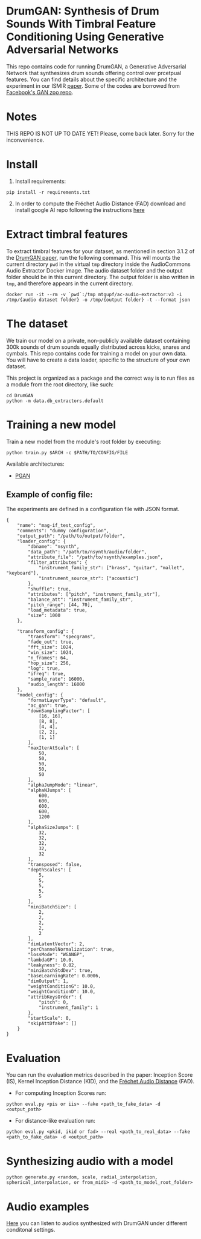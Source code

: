 # DrumGAN: Synthesis of Drum Sounds With Timbral Feature Conditioning Using Generative Adversarial Networks
This repo contains code for running DrumGAN, a Generative Adversarial Network that synthesizes drum sounds offering control over prcetpual features. You can find details about the specific architecture and the experiment in our ISMIR [paper](). Some of the codes are borrowed from [Facebook's GAN zoo repo](https://github.com/facebookresearch/pytorch_GAN_zoo).

# Notes
THIS REPO IS NOT UP TO DATE YET! Please, come back later. Sorry for the inconvenience.

# Install
1) Install requirements:

```
pip install -r requirements.txt
```
2) In order to compute the Fréchet Audio Distance (FAD) download and install google AI repo following the instructions [here](https://github.com/google-research/google-research/tree/master/frechet_audio_distance)

# Extract timbral features
To extract timbral features for your dataset, as mentioned in section 3.1.2 of the [DrumGAN paper](https://arxiv.org/pdf/2008.12073), run the following command. This will mounts the current directory `pwd` in the virtual `tmp` directory inside the AudioCommons Audio Extractor Docker image. The audio dataset folder and the output folder should be in this current directory. The output folder is also written in `tmp`, and therefore appears in the current directory.
```
docker run -it --rm -v `pwd`:/tmp mtgupf/ac-audio-extractor:v3 -i /tmp/{audio dataset folder} -o /tmp/{output folder} -t --format json
```

# The dataset
We train our model on a private, non-publicly available dataset containing 300k sounds of drum sounds equally distributed across kicks, snares and cymbals. This repo contains code for training a model on your own data. You will have to create a data loader, specific to the structure of your own dataset. 

This project is organized as a package and the correct way is to run files as a module from the root directory, like such:
```
cd DrumGAN
python -m data.db_extractors.default
```

# Training a new model
Train a new model from the module's root folder by executing:
```
python train.py $ARCH -c $PATH/TO/CONFIG/FILE
```
Available architectures:
* [PGAN](https://arxiv.org/abs/1710.10196)
## Example of config file:
The experiments are defined in a configuration file with JSON format.
```
{
    "name": "mag-if_test_config",
    "comments": "dummy configuration",
    "output_path": "/path/to/output/folder",
    "loader_config": {
        "dbname": "nsynth",
        "data_path": "/path/to/nsynth/audio/folder",
        "attribute_file": "/path/to/nsynth/examples.json",
        "filter_attributes": {
            "instrument_family_str": ["brass", "guitar", "mallet", "keyboard"],
            "instrument_source_str": ["acoustic"]
        },
        "shuffle": true,
        "attributes": ["pitch", "instrument_family_str"],
        "balance_att": "instrument_family_str",
        "pitch_range": [44, 70],
        "load_metadata": true,
        "size": 1000
    },
        
    "transform_config": {
        "transform": "specgrams",
        "fade_out": true,
        "fft_size": 1024,
        "win_size": 1024,
        "n_frames": 64,
        "hop_size": 256,
        "log": true,
        "ifreq": true,
        "sample_rate": 16000,
        "audio_length": 16000
    },
    "model_config": {
        "formatLayerType": "default",
        "ac_gan": true,
        "downSamplingFactor": [
            [16, 16],
            [8, 8],
            [4, 4],
            [2, 2],
            [1, 1]
        ],
        "maxIterAtScale": [
            50,
            50,
            50,
            50,
            50
        ],
        "alphaJumpMode": "linear",
        "alphaNJumps": [
            600,
            600,
            600,
            600,
            1200
        ],
        "alphaSizeJumps": [
            32,
            32,
            32,
            32,
            32
        ],
        "transposed": false,
        "depthScales": [
            5,
            5,
            5,
            5,
            5
        ],
        "miniBatchSize": [
            2,
            2,
            2,
            2,
            2
        ],
        "dimLatentVector": 2,
        "perChannelNormalization": true,
        "lossMode": "WGANGP",
        "lambdaGP": 10.0,
        "leakyness": 0.02,
        "miniBatchStdDev": true,
        "baseLearningRate": 0.0006,
        "dimOutput": 1,
        "weightConditionG": 10.0,
        "weightConditionD": 10.0,
        "attribKeysOrder": {
            "pitch": 0,
            "instrument_family": 1
        },
        "startScale": 0,
        "skipAttDfake": []
    }
}

```

# Evaluation
You can run the evaluation metrics described in the paper: Inception Score (IS), Kernel Inception Distance (KID), and the [Fréchet Audio Distance](https://arxiv.org/abs/1812.08466) (FAD).

* For computing Inception Scores run:
```
python eval.py <pis or iis> --fake <path_to_fake_data> -d <output_path>
```

* For distance-like evaluation run:
```
python eval.py <pkid, ikid or fad> --real <path_to_real_data> --fake <path_to_fake_data> -d <output_path>
```

# Synthesizing audio with a model
```
python generate.py <random, scale, radial_interpolation, spherical_interpolation, or from_midi> -d <path_to_model_root_folder>
```
# Audio examples
[Here](https://sites.google.com/view/drumgan) you can listen to audios synthesized with DrumGAN under different conditonal settings.

